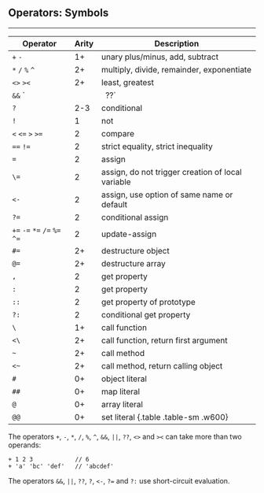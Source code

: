 ## Operators: Symbols

---

| Operator | Arity | Description |
| ---------|----------|----------|
| `+` `-` | 1+ | unary plus/minus, add, subtract |
| `*` `/` `%` `^` | 2+ | multiply, divide, remainder, exponentiate |
| `<>` `><`  | 2+ | least, greatest |
| `&&` `||` `??` | 2+ | and, or, nullish coalescing |
| `?` | 2-3 | conditional |
| `!` | 1 | not |
| `<` `<=` `>` `>=` | 2 | compare |
| `==` `!=` | 2 | strict equality, strict inequality |
| `=`  | 2  | assign |
| `\=` | 2  | assign, do not trigger creation of local variable |
| `<-` | 2  | assign, use option of same name or default |
| `?=` | 2  | conditional assign |
| `+=` `-=` `*=` `/=` `%=` `^=` | 2 | update-assign |
| `#=` | 2+ | destructure object |
| `@=` | 2+ | destructure array |
| `,`  | 2 | get property |
| `:`  | 2 | get property |
| `::` | 2 | get property of prototype |
| `?:` | 2 | conditional get property |
| `\`  | 1+ | call function |
| `<\` | 2+ | call function, return first argument |
| `~`  | 2+ | call method |
| `<~` | 2+ | call method, return calling object |
| `#`  | 0+ | object literal |
| `##` | 0+ | map literal |
| `@`  | 0+ | array literal |
| `@@` | 0+ | set literal {.table .table-sm .w600} |

The operators `+`, `-`, `*`, `/`, `%`, `^`, `&&`, `||`, `??`, `<>` and `><` can take more than two operands:

```
+ 1 2 3            // 6
+ 'a' 'bc' 'def'   // 'abcdef'
```

The operators `&&`, `||`, `??`, `?`, `<-`, `?=` and `?:` use short-circuit evaluation.